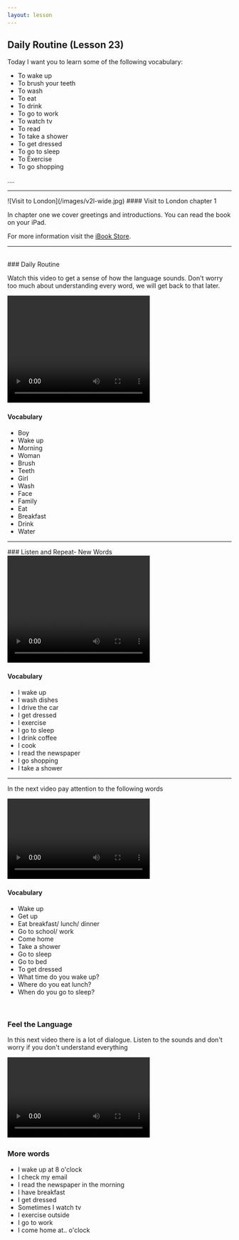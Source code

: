 ```yaml
---
layout: lesson
---
```

## Daily Routine (Lesson 23)


Today I want you to learn some of the following vocabulary:

* To wake up
* To brush your teeth
* To wash 
* To eat 
* To drink
* To go to work
* To watch tv 
* To read
* To take a shower 
* To get dressed
* To go to sleep
* To Exercise 
* To go shopping 

….

<hr>
![Visit to London](/images/v2l-wide.jpg)
#### Visit to London chapter 1

In chapter one we cover greetings and introductions. 
You can read the book on your iPad.

For more information visit the [iBook Store](https://itunes.apple.com/us/book/portuguese-for-travelers/id568515833).

<hr>

<br class="column">
### Daily Routine

Watch this video to get a sense of how the language sounds. Don't worry too much about understanding every word, we will get back to that later.


<video width="320" height="240" preload="none">
    <source type="video/youtube" src="http://www.youtube.com/watch?v=0qwZ8UUQfQw" />
</video>

#### Vocabulary

* Boy 
* Wake up 
* Morning
* Woman
* Brush 
* Teeth 
* Girl
* Wash 
* Face 
* Family 
* Eat 
* Breakfast 
* Drink 
* Water 


<hr>
### Listen and Repeat- New Words  

<video width="320" height="240" preload="none">
    <source type="video/youtube" src="http://www.youtube.com/watch?v=UgkzneWLluw" />
</video>

#### Vocabulary

* I wake up
* I wash dishes 
* I drive the car
* I get dressed
* I exercise 
* I go to sleep
* I drink coffee
* I cook
* I read the newspaper
* I go shopping 
* I take a shower

<hr>

In the next video pay attention to the following words


<video width="320" height="180" preload="none">
    <source type="video/youtube" src="http://www.youtube.com/watch?v=1fkJippQR4U" />
</video>

#### Vocabulary

* Wake up
* Get up 
* Eat breakfast/ lunch/ dinner
* Go to school/ work
* Come home
* Take a shower
* Go to sleep 
* Go to bed
* To get dressed
* What time do you wake up?
* Where do you eat lunch?
* When do you go to sleep? 


<br class="column">

### Feel the Language 

In this next video there is a lot of dialogue. 
Listen to the sounds and don't worry if you don't understand everything

<video width="320" height="180" preload="none">
    <source type="video/youtube" src="http://www.youtube.com/watch?v=Kq0CQhCZ2jk" />
</video>


<br class="column">

### More words


* I wake up at 8 o'clock
* I check my email
* I read the newspaper in the morning 
* I have breakfast 
* I get dressed 
* Sometimes I watch tv
* I exercise outside 
* I go to work 
* I come home at.. o'clock





